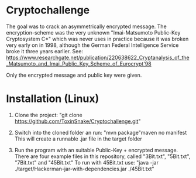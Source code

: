 # Cryptochallenge

The goal was to crack an asymmetrically encrypted message. The encryption-scheme was the very unknown "Imai-Matsumoto Public-Key Cryptosystem C*" which was never uses in practice because it was broken very early on in 1998, although the German Federal Intelligence Service broke it three years earlier.
See: https://www.researchgate.net/publication/220638622_Cryptanalysis_of_the_Matsumoto_and_Imai_Public_Key_Scheme_of_Eurocrypt'98

Only the encrypted message and public key were given. 

# Installation (Linux)

1. Clone the project: 
"git clone https://github.com/ToxinSnake/Cryptochallenge.git"

2. Switch into the cloned folder an run:
"mvn package"maven no manifest
This will create a runnable .jar file in the target folder

3. Run the program with an suitable Public-Key + encrypted message. There are four example files in this repository, called "3Bit.txt", "5Bit.txt", "7Bit.txt" and "45Bit.txt"
To run with 45Bit.txt use: "java -jar ./target/Hackerman-jar-with-dependencies.jar ./45Bit.txt"
